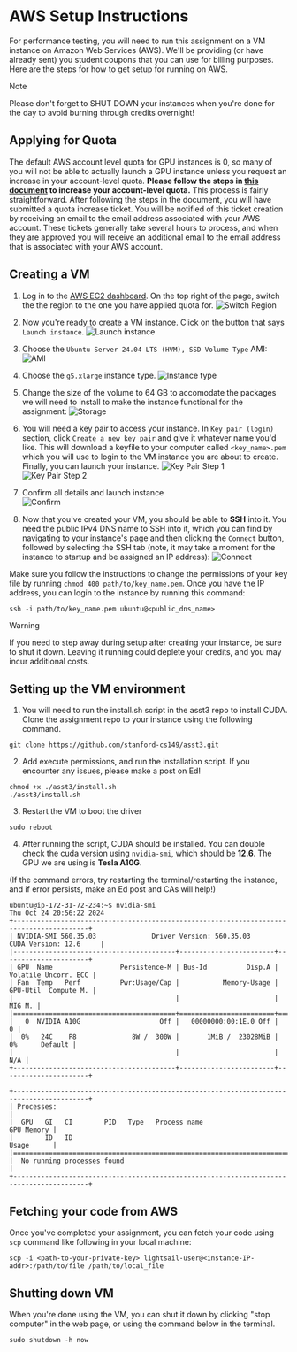 # AWS Setup Instructions #

For performance testing, you will need to run this assignment on a VM instance on Amazon Web Services (AWS). We'll be providing (or have already sent) you student coupons that you can use for billing purposes. Here are the steps for how to get setup for running on AWS.

> [!NOTE]
> Please don't forget to SHUT DOWN your instances when you're done for the day to avoid burning through credits overnight!

## Applying for Quota ##
The default AWS account level quota for GPU instances is 0, so many of you will not be able to actually launch a GPU instance unless you request an increase in your account-level quota. **Please follow the steps in [this document](https://docs.google.com/document/d/1NyiIvfKRCZG-ZLq4x1wukIdYg5FZoUZay_f1HSWUJ6I/edit?tab=t.0) to increase your account-level quota.** This process is fairly straightforward. After following the steps in the document, you will have submitted a quota increase ticket. You will be notified of this ticket creation by receiving an email to the email address associated with your AWS account. These tickets generally take several hours to process, and when they are approved you will receive an additional email to the email address that is associated with your AWS account. 

## Creating a VM ##

1. Log in to the [AWS EC2 dashboard](https://us-west-2.console.aws.amazon.com/ec2/home?region=us-west-2#Home). On the top right of the page, switch the the region to the one you have applied quota for.
![Switch Region](handout/switch-region.png?raw=true)

2. Now you're ready to create a VM instance. Click on the button that says `Launch instance`.
![Launch instance](handout/launch-instance.png?raw=true)

3. Choose the `Ubuntu Server 24.04 LTS (HVM), SSD Volume Type` AMI:
![AMI](handout/AMI.png?raw=true)

4. Choose the `g5.xlarge` instance type.
![Instance type](handout/instance-type.png?raw=true)

5. Change the size of the volume to 64 GB to accomodate the packages we will need to install to make the instance functional for the assignment:
![Storage](handout/storage.png?raw=true)

6. You will need a key pair to access your instance. In `Key pair (login)` section, click `Create a new key pair` and give it whatever name you'd like. This will download a keyfile to your computer called `<key_name>.pem` which you will use to login to the VM instance you are about to create. Finally, you can launch your instance.
![Key Pair Step 1](handout/keypair-step1.png)
![Key Pair Step 2](handout/keypair-step2.png)

7. Confirm all details and launch instance  
![Confirm](handout/confirm-launch.png)

8. Now that you've created your VM, you should be able to __SSH__ into it. You need the public IPv4 DNS name to SSH into it, which you can find by navigating to your instance's page and then clicking the `Connect` button, followed by selecting the SSH tab (note, it may take a moment for the instance to startup and be assigned an IP address):
![Connect](handout/connect.png?raw=true)

Make sure you follow the instructions to change the permissions of your key file by running `chmod 400 path/to/key_name.pem`.
Once you have the IP address, you can login to the instance by running this command:
~~~~
ssh -i path/to/key_name.pem ubuntu@<public_dns_name>
~~~~

> [!WARNING]
> If you need to step away during setup after creating your instance, be sure to shut it down. Leaving it running could deplete your credits, and you may incur additional costs.

## Setting up the VM environment ##

1. You will need to run the install.sh script in the asst3 repo to install CUDA. Clone the assignment repo to your instance using the following command.
~~~~
git clone https://github.com/stanford-cs149/asst3.git
~~~~

2. Add execute permissions, and run the installation script. If you encounter any issues, please make a post on Ed!
~~~~
chmod +x ./asst3/install.sh
./asst3/install.sh
~~~~

3. Restart the VM to boot the driver
~~~~
sudo reboot
~~~~

4. After running the script, CUDA should be installed. You can double check the cuda version using `nvidia-smi`, which should be **12.6**. The GPU we are using is **Tesla A10G**. 

(If the command errors, try restarting the terminal/restarting the instance, and if error persists, make an Ed post and CAs will help!)
~~~~
ubuntu@ip-172-31-72-234:~$ nvidia-smi
Thu Oct 24 20:56:22 2024       
+-----------------------------------------------------------------------------------------+
| NVIDIA-SMI 560.35.03              Driver Version: 560.35.03      CUDA Version: 12.6     |
|-----------------------------------------+------------------------+----------------------+
| GPU  Name                 Persistence-M | Bus-Id          Disp.A | Volatile Uncorr. ECC |
| Fan  Temp   Perf          Pwr:Usage/Cap |           Memory-Usage | GPU-Util  Compute M. |
|                                         |                        |               MIG M. |
|=========================================+========================+======================|
|   0  NVIDIA A10G                    Off |   00000000:00:1E.0 Off |                    0 |
|  0%   24C    P8              8W /  300W |       1MiB /  23028MiB |      0%      Default |
|                                         |                        |                  N/A |
+-----------------------------------------+------------------------+----------------------+
                                                                                         
+-----------------------------------------------------------------------------------------+
| Processes:                                                                              |
|  GPU   GI   CI        PID   Type   Process name                              GPU Memory |
|        ID   ID                                                               Usage      |
|=========================================================================================|
|  No running processes found                                                             |
+-----------------------------------------------------------------------------------------+
~~~~

## Fetching your code from AWS ##

Once you've completed your assignment, you can fetch your code using `scp` command like following in your local machine:
~~~~
scp -i <path-to-your-private-key> lightsail-user@<instance-IP-addr>:/path/to/file /path/to/local_file
~~~~

## Shutting down VM ##
When you're done using the VM, you can shut it down by clicking "stop computer" in the web page, or using the command below in the terminal.
~~~~
sudo shutdown -h now
~~~~
